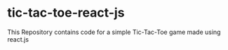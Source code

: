 # tic-tac-toe-react-js
This Repository contains code for a simple Tic-Tac-Toe game made using react.js
